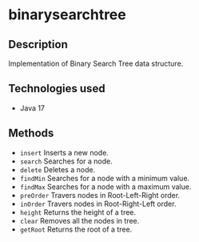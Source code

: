 # binarysearchtree

## Description
Implementation of Binary Search Tree data structure.

## Technologies used
- Java 17

## Methods
- `insert` Inserts a new node.
- `search` Searches for a node.
- `delete` Deletes a node.
- `findMin` Searches for a node with a minimum value.
- `findMax` Searches for a node with a maximum value.
- `preOrder` Travers nodes in Root-Left-Right order.
- `inOrder` Travers nodes in Root-Right-Left order.
- `height` Returns the height of a tree.
- `clear` Removes all the nodes in tree.
- `getRoot` Returns the root of a tree.
